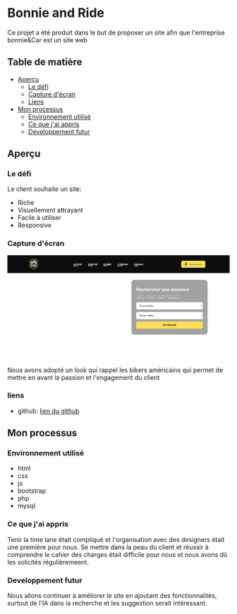 # Bonnie and Ride

Ce projet a été produit dans le but de proposer un site afin que l'entreprise bonnie&Car est un site web

## Table de matière

- [Aperçu](#overview)
  - [Le défi](#Le-défi)
  - [Capture d'écran](#Capture-d'écran)
  - [Liens](#liens)
- [Mon processus](#Mon-processus)
  - [Environnement utilisé](#Environnement-utilisé)
  - [Ce que j'ai appris](#Ce-que-j'ai-appris)
  - [Developpement futur](#Developpement-futur)

## Aperçu

### Le défi

Le client souhaite un site:

- Riche
- Visuellement attrayant
- Facile à utiliser
- Responsive

### Capture d'écran

![visuel page accueil](assets/image-accueil.png)

Nous avons adopté un look qui rappel les bikers américains qui permet de mettre en avant la passion et l'engagement du client

### liens

- github: [lien du github](https://github.com/quentinLourenco/bonnie-car)

## Mon processus

### Environnement utilisé

- html
- css
- js
- bootstrap
- php
- mysql

### Ce que j'ai appris

Tenir la time lane était compliqué et l'organisation avec des designers était une première pour nous.
Se mettre dans la peau du client et réussir à comprendre le cahier des charges était difficile pour nous et nous avons dû les solicités régulièremeent.

### Developpement futur

Nous allons continuer à améliorer le site en ajoutant des fonctionnalités, surtout de l'IA dans la recherche et les suggestion serait intéressant.
